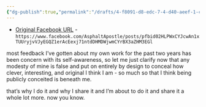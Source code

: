 ```yaml
---
{"dg-publish":true,"permalink":"/drafts/4-f8091-d8-edc-7-4-d40-aeef-1-c91851-c1-ef-0/","dgHomeLink":true,"dgPassFrontmatter":false}
---
```



- [Original Facebook URL](https://www.facebook.com/AsphaltApostle/posts/pfbid02HLPWxCYJcwAn1xTUUryjvVJyEGQZ1erAcEexj71ntdDHMDWjwmCYrBX3aZHM3EGl) - `https://www.facebook.com/AsphaltApostle/posts/pfbid02HLPWxCYJcwAn1xTUUryjvVJyEGQZ1erAcEexj71ntdDHMDWjwmCYrBX3aZHM3EGl`

‪most feedback I’ve gotten about my own work for the past two years has been concern with its self-awareness, so let me just clarify now that any modesty of mine is false and put on entirely by design to conceal how clever, interesting, and original I think I am - so much so that I think being publicly conceited is beneath me.

that’s why I do it and why I share it and I’m about to do it and share it a whole lot more.
‪now you know.